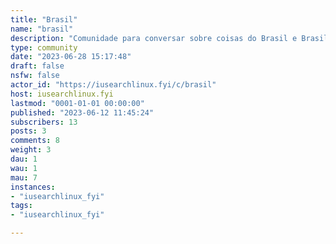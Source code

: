 ```yaml
---
title: "Brasil" 
name: "brasil"
description: "Comunidade para conversar sobre coisas do Brasil e Brasileiros"
type: community
date: "2023-06-28 15:17:48"
draft: false
nsfw: false
actor_id: "https://iusearchlinux.fyi/c/brasil"
host: iusearchlinux.fyi
lastmod: "0001-01-01 00:00:00"
published: "2023-06-12 11:45:24"
subscribers: 13
posts: 3
comments: 8
weight: 3
dau: 1
wau: 1
mau: 7
instances:
- "iusearchlinux_fyi"
tags: 
- "iusearchlinux_fyi"

---
```


